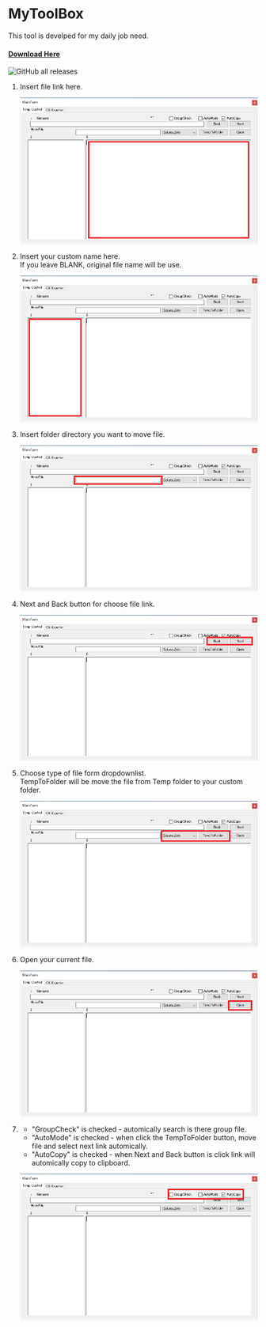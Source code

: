 # MyToolBox

This tool is develped for my daily job need.

#### [Download Here](https://github.com/Monojue/MyToolBox/releases/download/v1.1/MyToolBox_v1.1.zip)
![GitHub all releases](https://img.shields.io/github/downloads/Monojue/MyToolBox/total?color=Blue&label=Downloads&style=plastic)

1.  Insert file link here.

    ![01](images/01.png)

2.  Insert your custom name here.<br />
    If you leave BLANK, original file name will be use.


    ![02](images/02.png)
    
3.  Insert folder directory you want to move file.

    ![03](images/03.png)

4.  Next and Back button for choose file link.

    ![04](images/04.png)

5.  Choose type of file form dropdownlist.<br />
    TempToFolder will be move the file from Temp folder to your custom folder.
    
    ![05](images/05.png)

6.  Open your current file.

    ![06](images/06.png)

7.  - "GroupCheck" is checked - automically search is there group file.<br />
    - "AutoMode" is checked - when click the TempToFolder button, move file and select next link automically.<br />
    - "AutoCopy" is checked - when Next and Back button is click link will automically copy to clipboard.<br />

    ![07](images/07.png)

